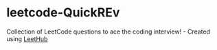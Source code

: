 # leetcode-QuickREv
Collection of LeetCode questions to ace the coding interview! - Created using [LeetHub](https://github.com/QasimWani/LeetHub)
